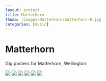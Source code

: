 ```yaml
---
layout: project
title: Matterhorn
thumb: /images/Matterhorn/matterhorn-0.jpg
categories: [music]
---
```


# Matterhorn

Gig posters for Matterhorn, Wellington

![](/images/Matterhorn/matterhorn-1.jpg)
![](/images/Matterhorn/matterhorn-2.jpg)
![](/images/Matterhorn/matterhorn-3.jpg)
![](/images/Matterhorn/matterhorn-4.jpg)
![](/images/Matterhorn/matterhorn-5.jpg)
![](/images/Matterhorn/matterhorn-6.jpg)
